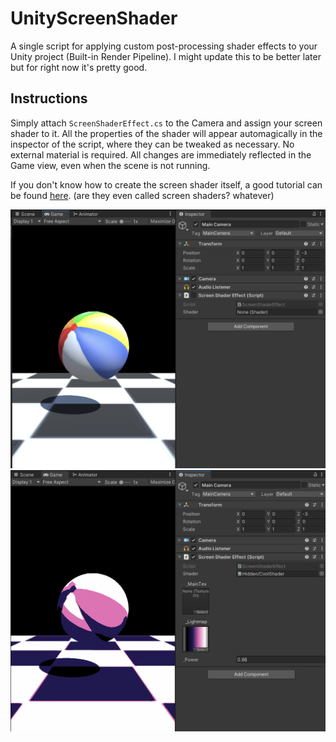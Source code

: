 # UnityScreenShader
A single script for applying custom post-processing shader effects to your Unity project (Built-in Render Pipeline). I might update this to be better later but for right now it's pretty good.

## Instructions
Simply attach `ScreenShaderEffect.cs` to the Camera and assign your screen shader to it. All the properties of the shader will appear automagically in the inspector of the script, where they can be tweaked as necessary. No external material is required. All changes are immediately reflected in the Game view, even when the scene is not running.

If you don't know how to create the screen shader itself, a good tutorial can be found [here](https://www.alanzucconi.com/2015/07/08/screen-shaders-and-postprocessing-effects-in-unity3d/). (are they even called screen shaders? whatever)

![Screenshot of the script without any shader loaded.](dontdownload/examplea.png) ![Screenshot of the script with my garbage shader loaded.](dontdownload/exampleb.png)
